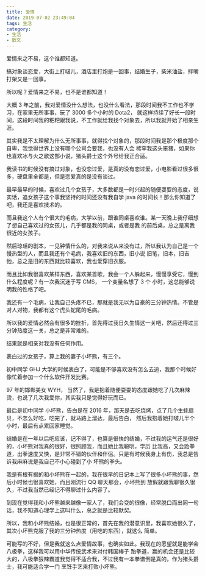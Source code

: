 ```yaml
---
title: 爱情
date: 2019-07-02 23:49:04
tags: 生活
category: 
- 生活
- 散文
---
```


爱情来之不易，这个谁都知道。

搞对象谈恋爱，大街上打啵儿，酒店里打炮是一回事，结婚生子，柴米油盐，拌嘴打架又是一回事。

所以呢？爱情来之不易，也不是谁都知道！

大概 3 年之前，我对爱情没什么想法，也没什么看法，那段时间我不工作也不学习，在家里无所事事，玩了 3000 多个小时的 Dota2，
就这样持续了好长一段时间，这段时间我的粑粑跟我说，不工作就给我找个对象去，所以我就开始了相亲生涯。

其实我是不太理解为什么无所事事，就得找个对象的，那段时间我是那个极度那个自卑，我觉得世界上没有哪个公司会要我，也没有人会
稀罕我这头笨猪，如果你也喜欢冰与火之歌这部小说，猪头爵士这个外号给我正合适。

我读书的时候没有搞过对象，也没恋过爱，是真的没有恋过爱，小电影看过很多很多，硬盘里全都是，但是恋爱真的是没有谈过。

最早最早的时候，喜欢过几个女孩子，大多数都是一时兴起的随便耍耍的态度，说实话，追女孩子这个事我坚持的时间还没有我自学 java
的时间长！那么你知道了吧，我还是喜欢技术的。

而且我这个人有个很大的毛病，大学以前，跟谁同桌喜欢谁。某一天晚上我仔细想了想自己喜欢过的女孩儿，几乎都是我的同桌，或者是我
的前后桌，总之是离我很近的女孩子。

然后琼瑶的剧本，一见钟情什么的，对我来说从来没有过，所以我认为自己是一个慢热型的人，而且我还有个毛病，我喜欢旧的东西，旧小说
旧笔，旧本，旧吉他，总之是旧的东西就比较喜欢，我也爱穿旧衣服。

而且比如我很喜欢某样东西，喜欢某首歌，我会一个人躲起来，慢慢享受它，慢到什么程度呢？有一次我沉迷于写 CMS， 一个变量名想了 3 个
小时，这总能够说明我的性格了吧。

我还有一个毛病，让我自己头疼不已，那就是我无以为自豪的三分钟热情。不管是对人对物，我都有这个虎头蛇尾的毛病。

所以我的爱情必然会有很多的挫折，首先得过我日久生情这一关吧，然后还得过三分钟热度这一关，总之是非常难的。

结果就是相亲对我没有任何作用。

表白过的女孩子，算上我的妻子小坏熊，有三个。

初中同学 GHJ 大学的时候表白了，可能是不够喜欢没有怎么去追，我那个时候好像忙着参加一个什么软件开发比赛。

97 年的邯郸美女 WYH， 当然了，我是抱着随便耍耍的态度跟她吃了几次麻辣烫，也说了几次我爱你，其实我只是觉得好玩而已。

最后是初中同学 小坏熊，告白是在 2016 年，那天是去吃烧烤，点了几个生蚝扇贝，不怎么好吃，吃完了，就马路上溜达，最后告白，
然后我抱着她打啵儿半个小时，最后有点累回家睡觉。

结婚是在一年以后吧应该，记不得了，也算是很快的结婚，不过我的运气还是很好的，小坏熊对我真的很好，很照顾我，而且她比我聪明，学历
比我高，又会跆拳道，出拳速度又快，是非常不错的伙伴和伴侣。只是有时候我身上有伤，我总是告诉我麻麻说是我自己不小心碰到了小
坏熊的拳头。

我是有根有据的和小坏熊在一起的，我在很早的日记本上写了很多小坏熊的事，然后小时候也很喜欢她，而且刚流行 QQ 聊天那会，小坏熊到
放假就跟我聊很久很久，不过我当然已经记不得聊过什么内容了。

到现在觉得我和小坏熊越来越像一家人了，我们会变的很像，经常脱口而出同一句话，我不知道心理学上这叫什么，总之就是比较默契。

所以，我和小坏熊结婚，也是很正常的，首先在我的潜意识里，我喜欢她很久了，其次小坏熊克服了我的三分钟热度（用吃的东西），就这么
简单。

可能写的不好，但是我就这么点爱情故事，也确实如此。我现在的愿望就是能学会八极拳，这样我可以用中华传统武术来对付韩国棒子
跆拳道，赢的机会还是比较大的，八极拳狠辣霸道我觉得不适合我，不过我有一本拳谱倒是真的，作为猪头爵士，我可能适合学一门
烹饪手艺来打败小坏熊。


